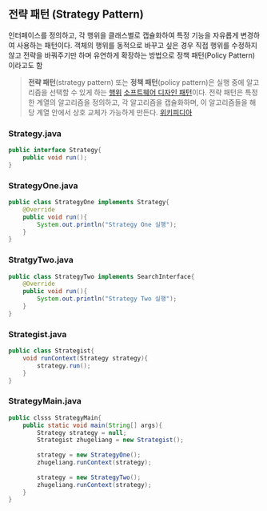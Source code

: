 ## 전략 패턴 (Strategy Pattern)

인터페이스를 정의하고, 각 행위을 클래스별로 캡슐화하여 특정 기능을 자유롭게 변경하여 사용하는 패턴이다. 객체의 행위를 동적으로 바꾸고 싶은 경우 직접 행위를 수정하지 않고 전략을 바꿔주기만 하며 유연하게 확장하는 방법으로 정책 패턴(Policy Pattern)이라고도 함

> **전략 패턴**(strategy pattern) 또는 **정책 패턴**(policy pattern)은 실행 중에 알고리즘을 선택할 수 있게 하는 [행위](https://ko.wikipedia.org/w/index.php?title=행위_패턴&action=edit&redlink=1) [소프트웨어 디자인 패턴](https://ko.wikipedia.org/wiki/소프트웨어_디자인_패턴)이다. 전략 패턴은 특정한 계열의 알고리즘을 정의하고, 각 알고리즘을 캡슐화하며, 이 알고리즘들을 해당 계열 안에서 상호 교체가 가능하게 만든다. 	[위키피디아](https://ko.wikipedia.org/wiki/전략_패턴)



### Strategy.java

```java
public interface Strategy{
    public void run();
}
```

### StrategyOne.java

```java
public class StrategyOne implements Strategy{
    @Override
    public void run(){
		System.out.println("Strategy One 실행");
    }
}
```

### StratgyTwo.java

```java
public class StrategyTwo implements SearchInterface{
    @Override
    public void run(){
        System.out.println("Strategy Two 실행");
    }
}
```

### Strategist.java

```java
public class Strategist{
    void runContext(Strategy strategy){
        strategy.run();
    }
}
```

### StrategyMain.java

```java
public clsss StrategyMain{
    public static void main(String[] args){
        Strategy strategy = null;
        Strategist zhugeliang = new Strategist();
        
        strategy = new StrategyOne();
        zhugeliang.runContext(strategy);
            
        strategy = new StrategyTwo();
        zhugeliang.runContext(strategy);
    }
}
```



